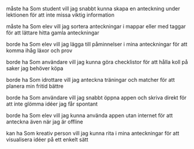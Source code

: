 måste ha
Som student
vill jag snabbt kunna skapa en anteckning under lektionen
för att inte missa viktig information

måste ha
Som elev
vill jag sortera anteckningar i mappar eller med taggar
för att lättare hitta gamla anteckningar

borde ha
Som elev
vill jag lägga till påminnelser i mina anteckningar
för att komma ihåg läxor och prov

borde ha
Som användare
vill jag kunna göra checklistor
för att hålla koll på saker jag behöver köpa

borde ha
Som idrottare
vill jag anteckna träningar och matcher
för att planera min fritid bättre

borde ha 
Som användare
vill jag snabbt öppna appen och skriva direkt
för att inte glömma idéer jag får spontant

borde ha
Som elev
vill jag kunna använda appen utan internet
för att anteckna även när jag är offline

kan ha
Som kreativ person
vill jag kunna rita i mina anteckningar
för att visualisera idéer på ett enkelt sätt